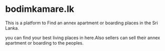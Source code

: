 # bodimkamare.lk
This is a platform to Find an annex apartment or boarding places in the Sri Lanka.

you can find your best living places in here.Also sellers can sell their annex apartment or boarding to the peoples. 
